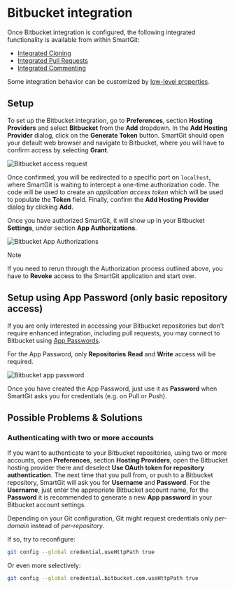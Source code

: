 # Bitbucket integration

Once Bitbucket integration is configured, the following integrated functionality is available from within SmartGit:

- [Integrated Cloning](Integrated-Cloning.md)
- [Integrated Pull Requests](Integrated-PullRequests.md)
- [Integrated Commenting](Integrated-Comments.md)

Some integration behavior can be customized by [low-level properties](../GUI/AdvancedSettings/Low-Level-Properties.md#systemproperties-properties.bitbucket).

## Setup

To set up the Bitbucket integration, go to **Preferences**, section **Hosting Providers** and select **Bitbucket** from the **Add** dropdown.
In the **Add Hosting Provider** dialog, click on the **Generate Token** button.
SmartGit should open your default web browser and navigate to Bitbucket, where you will have to confirm access by selecting **Grant**.

![Bitbucket access request](../attachments/bitbucket-oauth-grant.png)

Once confirmed, you will be redirected to a specific port on `localhost`, where SmartGit is waiting to intercept a one-time authorization code.
The code will be used to create an *application access token* which will be used to populate the **Token** field.
Finally, confirm the **Add Hosting Provider** dialog by clicking **Add**.

Once you have authorized SmartGit, it will show up in your Bitbucket **Settings**, under section **App Authorizations**.

![Bitbucket App Authorizations](../attachments/bitbucket-oauth-overview.png)

> [!NOTE]
> If you need to rerun through the Authorization process outlined above, you have to **Revoke** access to the SmartGit application and start over.

## Setup using App Password (only basic repository access)

If you are only interested in accessing your Bitbucket repositories but don't require enhanced integration, including pull requests, you may connect to Bitbucket using [App Passwords](https://support.atlassian.com/bitbucket-cloud/docs/app-passwords/).

For the App Password, only **Repositories** **Read** and **Write** access will be required.

![Bitbucket app password](../attachments/bitbucket-app-password.png)

Once you have created the App Password, just use it as **Password** when SmartGit asks you for credentials (e.g. on Pull or Push).

## Possible Problems & Solutions

### Authenticating with two or more accounts

If you want to authenticate to your Bitbucket repositories, using two or more accounts, open **Preferences**, section **Hosting Providers**, open the Bitbucket hosting provider there and deselect **Use OAuth token for repository authentication**.
The next time that you pull from, or push to a Bitbucket repository, SmartGit will ask you for **Username** and **Password**.
For the **Username**, just enter the appropriate Bitbucket account name, for the **Password** it is recommended to generate a new **App password** in your Bitbucket account settings.

Depending on your Git configuration, Git might request credentials only *per-domain* instead of *per-repository*.

If so, try to reconfigure:

```bash
git config --global credential.useHttpPath true
```

Or even more selectively:

```bash
git config --global credential.bitbucket.com.useHttpPath true
```
